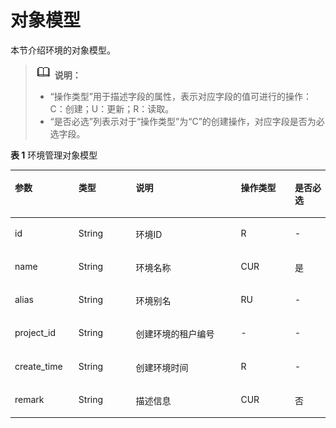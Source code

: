 # 对象模型<a name="ZH-CN_TOPIC_0000001082135179"></a>

本节介绍环境的对象模型。

>![](public_sys-resources/icon-note.gif) **说明：** 
>-   “操作类型”用于描述字段的属性，表示对应字段的值可进行的操作：
>    C：创建；U：更新；R：读取。
>-   “是否必选”列表示对于“操作类型”为“C”的创建操作，对应字段是否为必选字段。

**表 1**  环境管理对象模型

<a name="zh-cn_topic_0225568848_table61885012"></a>
<table><thead align="left"><tr id="zh-cn_topic_0225568848_row33851179"><th class="cellrowborder" valign="top" width="20.202020202020204%" id="mcps1.2.6.1.1"><p id="zh-cn_topic_0225568848_p57590974"><a name="zh-cn_topic_0225568848_p57590974"></a><a name="zh-cn_topic_0225568848_p57590974"></a>参数</p>
</th>
<th class="cellrowborder" valign="top" width="18.18181818181818%" id="mcps1.2.6.1.2"><p id="zh-cn_topic_0225568848_p34357326"><a name="zh-cn_topic_0225568848_p34357326"></a><a name="zh-cn_topic_0225568848_p34357326"></a>类型</p>
</th>
<th class="cellrowborder" valign="top" width="33.33333333333333%" id="mcps1.2.6.1.3"><p id="zh-cn_topic_0225568848_p31480002"><a name="zh-cn_topic_0225568848_p31480002"></a><a name="zh-cn_topic_0225568848_p31480002"></a>说明</p>
</th>
<th class="cellrowborder" valign="top" width="17.17171717171717%" id="mcps1.2.6.1.4"><p id="zh-cn_topic_0225568848_p66852227"><a name="zh-cn_topic_0225568848_p66852227"></a><a name="zh-cn_topic_0225568848_p66852227"></a>操作类型</p>
</th>
<th class="cellrowborder" valign="top" width="11.111111111111112%" id="mcps1.2.6.1.5"><p id="zh-cn_topic_0225568848_p46321272"><a name="zh-cn_topic_0225568848_p46321272"></a><a name="zh-cn_topic_0225568848_p46321272"></a>是否必选</p>
</th>
</tr>
</thead>
<tbody><tr id="zh-cn_topic_0225568848_row61035529"><td class="cellrowborder" valign="top" width="20.202020202020204%" headers="mcps1.2.6.1.1 "><p id="zh-cn_topic_0225568848_p44930848"><a name="zh-cn_topic_0225568848_p44930848"></a><a name="zh-cn_topic_0225568848_p44930848"></a>id</p>
</td>
<td class="cellrowborder" valign="top" width="18.18181818181818%" headers="mcps1.2.6.1.2 "><p id="zh-cn_topic_0225568848_p15520034"><a name="zh-cn_topic_0225568848_p15520034"></a><a name="zh-cn_topic_0225568848_p15520034"></a>String</p>
</td>
<td class="cellrowborder" valign="top" width="33.33333333333333%" headers="mcps1.2.6.1.3 "><p id="zh-cn_topic_0225568848_p49163257"><a name="zh-cn_topic_0225568848_p49163257"></a><a name="zh-cn_topic_0225568848_p49163257"></a>环境ID</p>
</td>
<td class="cellrowborder" valign="top" width="17.17171717171717%" headers="mcps1.2.6.1.4 "><p id="zh-cn_topic_0225568848_p22800909"><a name="zh-cn_topic_0225568848_p22800909"></a><a name="zh-cn_topic_0225568848_p22800909"></a>R</p>
</td>
<td class="cellrowborder" valign="top" width="11.111111111111112%" headers="mcps1.2.6.1.5 "><p id="zh-cn_topic_0225568848_p34934341"><a name="zh-cn_topic_0225568848_p34934341"></a><a name="zh-cn_topic_0225568848_p34934341"></a>-</p>
</td>
</tr>
<tr id="zh-cn_topic_0225568848_row45973618"><td class="cellrowborder" valign="top" width="20.202020202020204%" headers="mcps1.2.6.1.1 "><p id="zh-cn_topic_0225568848_p32875612"><a name="zh-cn_topic_0225568848_p32875612"></a><a name="zh-cn_topic_0225568848_p32875612"></a>name</p>
</td>
<td class="cellrowborder" valign="top" width="18.18181818181818%" headers="mcps1.2.6.1.2 "><p id="zh-cn_topic_0225568848_p45678943"><a name="zh-cn_topic_0225568848_p45678943"></a><a name="zh-cn_topic_0225568848_p45678943"></a>String</p>
</td>
<td class="cellrowborder" valign="top" width="33.33333333333333%" headers="mcps1.2.6.1.3 "><p id="zh-cn_topic_0225568848_p9006882"><a name="zh-cn_topic_0225568848_p9006882"></a><a name="zh-cn_topic_0225568848_p9006882"></a>环境名称</p>
</td>
<td class="cellrowborder" valign="top" width="17.17171717171717%" headers="mcps1.2.6.1.4 "><p id="zh-cn_topic_0225568848_p58468813"><a name="zh-cn_topic_0225568848_p58468813"></a><a name="zh-cn_topic_0225568848_p58468813"></a>CUR</p>
</td>
<td class="cellrowborder" valign="top" width="11.111111111111112%" headers="mcps1.2.6.1.5 "><p id="zh-cn_topic_0225568848_p38353417"><a name="zh-cn_topic_0225568848_p38353417"></a><a name="zh-cn_topic_0225568848_p38353417"></a>是</p>
</td>
</tr>
<tr id="zh-cn_topic_0225568848_row9636437"><td class="cellrowborder" valign="top" width="20.202020202020204%" headers="mcps1.2.6.1.1 "><p id="zh-cn_topic_0225568848_p42353900"><a name="zh-cn_topic_0225568848_p42353900"></a><a name="zh-cn_topic_0225568848_p42353900"></a>alias</p>
</td>
<td class="cellrowborder" valign="top" width="18.18181818181818%" headers="mcps1.2.6.1.2 "><p id="zh-cn_topic_0225568848_p8113896"><a name="zh-cn_topic_0225568848_p8113896"></a><a name="zh-cn_topic_0225568848_p8113896"></a>String</p>
</td>
<td class="cellrowborder" valign="top" width="33.33333333333333%" headers="mcps1.2.6.1.3 "><p id="zh-cn_topic_0225568848_p53245873"><a name="zh-cn_topic_0225568848_p53245873"></a><a name="zh-cn_topic_0225568848_p53245873"></a>环境别名</p>
</td>
<td class="cellrowborder" valign="top" width="17.17171717171717%" headers="mcps1.2.6.1.4 "><p id="zh-cn_topic_0225568848_p17948462"><a name="zh-cn_topic_0225568848_p17948462"></a><a name="zh-cn_topic_0225568848_p17948462"></a>RU</p>
</td>
<td class="cellrowborder" valign="top" width="11.111111111111112%" headers="mcps1.2.6.1.5 "><p id="zh-cn_topic_0225568848_p44539336"><a name="zh-cn_topic_0225568848_p44539336"></a><a name="zh-cn_topic_0225568848_p44539336"></a>-</p>
</td>
</tr>
<tr id="zh-cn_topic_0225568848_row65309707"><td class="cellrowborder" valign="top" width="20.202020202020204%" headers="mcps1.2.6.1.1 "><p id="zh-cn_topic_0225568848_p55594906"><a name="zh-cn_topic_0225568848_p55594906"></a><a name="zh-cn_topic_0225568848_p55594906"></a>project_id</p>
</td>
<td class="cellrowborder" valign="top" width="18.18181818181818%" headers="mcps1.2.6.1.2 "><p id="zh-cn_topic_0225568848_p6893562"><a name="zh-cn_topic_0225568848_p6893562"></a><a name="zh-cn_topic_0225568848_p6893562"></a>String</p>
</td>
<td class="cellrowborder" valign="top" width="33.33333333333333%" headers="mcps1.2.6.1.3 "><p id="zh-cn_topic_0225568848_p21507667"><a name="zh-cn_topic_0225568848_p21507667"></a><a name="zh-cn_topic_0225568848_p21507667"></a>创建环境的租户编号</p>
</td>
<td class="cellrowborder" valign="top" width="17.17171717171717%" headers="mcps1.2.6.1.4 "><p id="zh-cn_topic_0225568848_p64399436"><a name="zh-cn_topic_0225568848_p64399436"></a><a name="zh-cn_topic_0225568848_p64399436"></a>-</p>
</td>
<td class="cellrowborder" valign="top" width="11.111111111111112%" headers="mcps1.2.6.1.5 "><p id="zh-cn_topic_0225568848_p48971789"><a name="zh-cn_topic_0225568848_p48971789"></a><a name="zh-cn_topic_0225568848_p48971789"></a>-</p>
</td>
</tr>
<tr id="zh-cn_topic_0225568848_row38092920"><td class="cellrowborder" valign="top" width="20.202020202020204%" headers="mcps1.2.6.1.1 "><p id="zh-cn_topic_0225568848_p65627705"><a name="zh-cn_topic_0225568848_p65627705"></a><a name="zh-cn_topic_0225568848_p65627705"></a>create_time</p>
</td>
<td class="cellrowborder" valign="top" width="18.18181818181818%" headers="mcps1.2.6.1.2 "><p id="zh-cn_topic_0225568848_p14243927"><a name="zh-cn_topic_0225568848_p14243927"></a><a name="zh-cn_topic_0225568848_p14243927"></a>String</p>
</td>
<td class="cellrowborder" valign="top" width="33.33333333333333%" headers="mcps1.2.6.1.3 "><p id="zh-cn_topic_0225568848_p12907449"><a name="zh-cn_topic_0225568848_p12907449"></a><a name="zh-cn_topic_0225568848_p12907449"></a>创建环境时间</p>
</td>
<td class="cellrowborder" valign="top" width="17.17171717171717%" headers="mcps1.2.6.1.4 "><p id="zh-cn_topic_0225568848_p38870472"><a name="zh-cn_topic_0225568848_p38870472"></a><a name="zh-cn_topic_0225568848_p38870472"></a>R</p>
</td>
<td class="cellrowborder" valign="top" width="11.111111111111112%" headers="mcps1.2.6.1.5 "><p id="zh-cn_topic_0225568848_p61500523"><a name="zh-cn_topic_0225568848_p61500523"></a><a name="zh-cn_topic_0225568848_p61500523"></a>-</p>
</td>
</tr>
<tr id="zh-cn_topic_0225568848_row16633800"><td class="cellrowborder" valign="top" width="20.202020202020204%" headers="mcps1.2.6.1.1 "><p id="zh-cn_topic_0225568848_p5160549"><a name="zh-cn_topic_0225568848_p5160549"></a><a name="zh-cn_topic_0225568848_p5160549"></a>remark</p>
</td>
<td class="cellrowborder" valign="top" width="18.18181818181818%" headers="mcps1.2.6.1.2 "><p id="zh-cn_topic_0225568848_p15351306"><a name="zh-cn_topic_0225568848_p15351306"></a><a name="zh-cn_topic_0225568848_p15351306"></a>String</p>
</td>
<td class="cellrowborder" valign="top" width="33.33333333333333%" headers="mcps1.2.6.1.3 "><p id="zh-cn_topic_0225568848_p35496288"><a name="zh-cn_topic_0225568848_p35496288"></a><a name="zh-cn_topic_0225568848_p35496288"></a>描述信息</p>
</td>
<td class="cellrowborder" valign="top" width="17.17171717171717%" headers="mcps1.2.6.1.4 "><p id="zh-cn_topic_0225568848_p56627086"><a name="zh-cn_topic_0225568848_p56627086"></a><a name="zh-cn_topic_0225568848_p56627086"></a>CUR</p>
</td>
<td class="cellrowborder" valign="top" width="11.111111111111112%" headers="mcps1.2.6.1.5 "><p id="zh-cn_topic_0225568848_p23391293"><a name="zh-cn_topic_0225568848_p23391293"></a><a name="zh-cn_topic_0225568848_p23391293"></a>否</p>
</td>
</tr>
</tbody>
</table>

